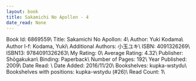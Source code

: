 ```yaml
---
layout: book
title: Sakamichi No Apollon - 4
date_read: None
---
```


Book Id: 6869559\ 
Title: Sakamichi No Apollon: 4\ 
Author: Yuki Kodama\ 
Author l-f: Kodama, Yuki\ 
Additional Authors: 小玉ユキ\ 
ISBN: 4091326269\ 
ISBN13: 9784091326263\ 
My Rating: 0\ 
Average Rating: 4.32\ 
Publisher: Shōgakukan\ 
Binding: Paperback\ 
Number of Pages: 192\ 
Year Published: 2009\ 
Date Read: \ 
Date Added: 2016/11/20\ 
Bookshelves: kupka-wstydu\ 
Bookshelves with positions: kupka-wstydu (#26)\ 
Read Count: 1\ 

